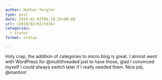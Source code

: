 ```yaml
---
author: Nathan Yergler
type: post
date: 2019-02-03T06:18:25+00:00
url: /2019/02/02/3434/
categories:
  - status
format: status

---
```

Holy crap, the addition of categories to micro.blog is great. I almost went with WordPress for @multithreaded just to have those, glad I convinced myself I could always switch later if I really needed them. Nice job, @manton!